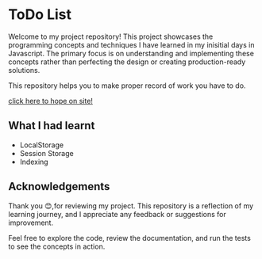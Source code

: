 # ToDo List

Welcome to my project repository! This project showcases the programming concepts and techniques I have learned in my inisitial days in Javascript. The primary focus is on understanding and implementing these concepts rather than perfecting the design or creating production-ready solutions.

This repository helps you to make proper record of work you have to do.

[click here to hope on site!](https://qwertuhh-todo-list.netlify.app)

## What I had learnt

- LocalStorage
- Session Storage
- Indexing

## Acknowledgements

Thank you 😊,for reviewing my project. This repository is a reflection of my learning journey, and I appreciate any feedback or suggestions for improvement.

Feel free to explore the code, review the documentation, and run the tests to see the concepts in action.
